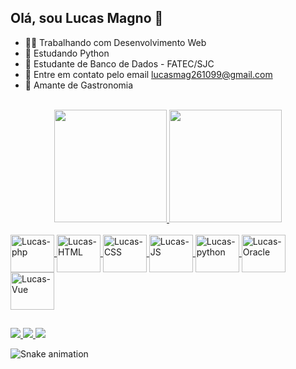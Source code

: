 ## Olá, sou Lucas Magno 👋

 - 👨‍💻 Trabalhando com Desenvolvimento Web
 - 🐍 Estudando Python
 - 🎲 Estudante de Banco de Dados - FATEC/SJC
 - 📧 Entre em contato pelo email lucasmag261099@gmail.com
 - 🍔 Amante de Gastronomia
 
 <br>

<div align = "center">
  <a href="https://github.com/lucasmag26">
  <img height = "180em" src = "https://github-readme-stats.vercel.app/api?username=lucasmag26&show_icons=true&theme=dracula&include_all_commits=true&count_private=true" />
  <img height = "180em" src = "https://github-readme-stats.vercel.app/api/top-langs/?username=lucasmag26&layout=compact&langs_count=7&theme=dracula" />
</div>


 <div style = "display: inline_block; align-items = center"> <br>
  <img  align = "center" alt = "Lucas-php" height = "60" width = "70" src = "https://cdn.jsdelivr.net/gh/devicons/devicon/icons/php/php-original.svg" />
  <img  align = "center" alt = "Lucas-HTML" height = "60" width = "70" src = "https://cdn.jsdelivr.net/gh/devicons/devicon/icons/html5/html5-original-wordmark.svg" />
  <img  align = "center" alt = "Lucas-CSS" height = "60" width = "70" src = "https://cdn.jsdelivr.net/gh/devicons/devicon/icons/css3/css3-original-wordmark.svg" />
  <img  align = "center" alt = "Lucas-JS" height = "60" width = "70" src = "https://cdn.jsdelivr.net/gh/devicons/devicon/icons/javascript/javascript-plain.svg" />
  <img  align = "center" alt = "Lucas-python" height = "60" width = "70" src = "https://cdn.jsdelivr.net/gh/devicons/devicon/icons/python/python-original.svg" />
  <img  align = "center" alt = "Lucas-Oracle" height = "60" width = "70" src = "https://cdn.jsdelivr.net/gh/devicons/devicon/icons/oracle/oracle-original.svg" />
  <img  align = "center" alt = "Lucas-Vue" height = "60" width = "70" src = "https://cdn.jsdelivr.net/gh/devicons/devicon/icons/vuejs/vuejs-original-wordmark.svg" />
</div>
  
  ##
  
  <div> 
  <a href="mailto:lucasmag261099@gmail.com" target="_blank"> <img src = "https://img.shields.io/badge/Gmail-D14836?style=for-the-badge&logo=gmail&logoColor=white"> </a>
  <a href="https://www.linkedin.com/in/lucas-magno-6a5765137" target="_blank"> <img src = "https://img.shields.io/badge/LinkedIn-0077B5?style=for-the-badge&logo=linkedin&logoColor=white"> </a>
  <a href="https://instagram.com/lucasmagno26" target="_blank"> <img src = "https://img.shields.io/badge/Instagram-E4405F?style=for-the-badge&logo=instagram&logoColor=white"> </a> 
 
  ![Snake animation](https://github.com/lucasmag26/lucasmag26/blob/output/github-contribution-grid-snake.svg)  

 
 </div>
